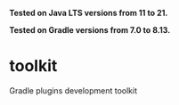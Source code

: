 **Tested on Java LTS versions from <!--property:java-runtime.min-version-->11<!--/property--> to <!--property:java-runtime.max-version-->21<!--/property-->.**

**Tested on Gradle versions from <!--property:gradle-api.min-version-->7.0<!--/property--> to <!--property:gradle-api.max-version-->8.13<!--/property-->.**

# toolkit

Gradle plugins development toolkit
